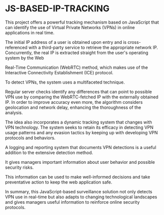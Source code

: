 # JS-BASED-IP-TRACKING
This project offers a powerful tracking mechanism based on JavaScript that can identify the use of Virtual Private Networks (VPNs) in online applications in real time.

The initial IP address of a user is obtained upon entry and is cross-referenced with a third-party service to retrieve the appropriate network IP. Concurrently, the real IP is extracted straight from the
user's operating system by the Web

Real-Time Communication (WebRTC) method, which makes use of the Interactive Connectivity Establishment (ICE) protocol.

To detect VPNs, the system uses a multifaceted technique. 

Regular server checks identify any differences that can point to possible VPN use by comparing the WebRTC-fetched IP with the externally obtained IP. In order to improve accuracy even more, the algorithm considers
geolocation and network delay, enhancing the thoroughness of the analysis.

The idea also incorporates a dynamic tracking system that changes with VPN technology. The system seeks to retain its efficacy in detecting VPN usage patterns and any evasion tactics by keeping up with developing VPN protocols and behaviors.

A logging and reporting system that documents VPN detections is a useful addition to the extensive detection method. 

It gives managers important information about user behavior and possible security risks. 

This information can be used to make well-informed decisions and take preventative action to keep the web application safe.

In summary, this JavaScript-based surveillance solution not only detects VPN use in real-time but also adapts to changing technological landscapes and gives managers useful information to reinforce online security protocols.
